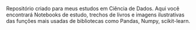 Repositório criado para meus estudos em Ciência de Dados. Aqui você encontrará Notebooks de estudo, trechos de livros e imagens ilustrativas das funções mais usadas de bibliotecas como Pandas, Numpy, scikit-learn. 
